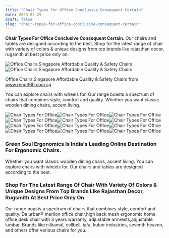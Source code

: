 ```yaml
---
title: "Chair Types For Office Conclusive Consequent Certain"
date: 2025-02-25
draft: false
slug: "chair-types-for-office-conclusive-consequent-certain" 
---
```


**Chair Types For Office Conclusive Consequent Certain**. Our chairs and tables are designed according to the best. Shop for the latest range of chair with variety of colors & unique designs from top brands like rajasthan decor, rugsmith at best price only on.

![Office Chairs Singapore Affordable Quality & Safety Chairs](https://www.reno360.com.sg/wp-content/uploads/2015/02/Types-of-Office-chairs.jpg)![Office Chairs Singapore Affordable Quality & Safety Chairs](https://www.reno360.com.sg/wp-content/uploads/2015/02/Types-of-Office-chairs.jpg)

Office Chairs Singapore Affordable Quality & Safety Chairs from www.reno360.com.sg

You can explore chairs with wheels for. Our range boasts a spectrum of chairs that combines style, comfort and quality. Whether you want classic wooden dining chairs, accent living.

![Chair Types For Office ](https://www.reno360.com.sg/wp-content/uploads/2015/02/Types-of-Office-chairs.jpg " Office Chairs Singapore Affordable Quality & Safety Chairs")![Chair Types For Office ](https://www.industrybuying.com/wp-content/uploads/2023/04/Office-Chair-Visitor.png " Types Of Chairs Used In Office at Mary Reilly blog")![Chair Types For Office ](https://www.aadinathfurniture.com/wp-content/uploads/2025/02/Different-Types-of-Office-Chairs.jpg " Different Types of Office Chairs Which Chairs Are Better Aadinath")![Chair Types For Office ](https://c8.alamy.com/comp/P1Y0DE/chair-set-vector-office-modern-desk-chairs-different-types-interior-seat-design-element-isolated-furniture-illustration-P1Y0DE.jpg " Chair Set Vector. Office Modern Desk Chairs. Different Types. Interior")![Chair Types For Office ](http://2.bp.blogspot.com/-rezkT7rWi9E/Vjsu_HHSZII/AAAAAAAAAk4/Lm6zrNH_3EI/s1600/Office%2BChairs%2BCollections%2B-%2BMeubles.jpg " Different Types of Office Chairs Available for Selection")![Chair Types For Office ](https://i.pinimg.com/736x/14/e0/a9/14e0a964b21112f7f2caf551e0b490a0--office-seating-office-chairs.jpg " Office Chair Definitions Best office chair")![Chair Types For Office ](https://artmatrix.com.my/wp-content/uploads/2024/05/types-of-office-chairs.jpg " Types of Office Chairs Varieties of Office Seating Options")![Chair Types For Office ](https://cdn.apartmenttherapy.info/image/upload/f_auto,q_auto:eco,w_730/at/art/design/2020-10/home-office-buying-guide/home-office-buying-guide-chair-types " How to Choose Home Office Furniture Expert Guide to Chairs, Desks")![Chair Types For Office ](https://vaseat.com/wp-content/uploads/2023/03/11111-1920x1080.jpg " A Guide to Choosing Types of Office Chairs for Your Needs Vaseat")![Chair Types For Office ](https://i.pinimg.com/originals/72/38/9f/72389fac60713b005bbef5e63a1e88d0.jpg " Types Of Office Chairs With Names at Victor Floyd blog")![Chair Types For Office ](https://i.pinimg.com/originals/00/a0/c5/00a0c57a962c710eae5766d5bccc539a.jpg " 15 Types Of Chairs For Office + Where To Get » Learn More Office")![Chair Types For Office ](https://i.pinimg.com/originals/ed/0b/c8/ed0bc85dfa2f117c1dd2e49365ab32af.jpg " task chairs under 1500 Task chair, Chair types, Office chair")

### Green Soul Ergonomics Is India's Leading Online Destination For Ergonomic Chairs.

Whether you want classic wooden dining chairs, accent living. You can explore chairs with wheels for. Our chairs and tables are designed according to the best.

### Shop For The Latest Range Of Chair With Variety Of Colors & Unique Designs From Top Brands Like Rajasthan Decor, Rugsmith At Best Price Only On.

Our range boasts a spectrum of chairs that combines style, comfort and quality. Da urban® merlion office chair,high back mesh ergonomic home office desk chair with 3 years warranty, adjustable armrests,adjustable lumbar. Brands like nilkamal, cellbell, iafa, kuber industries, seventh heaven, and others offer various chairs for you.